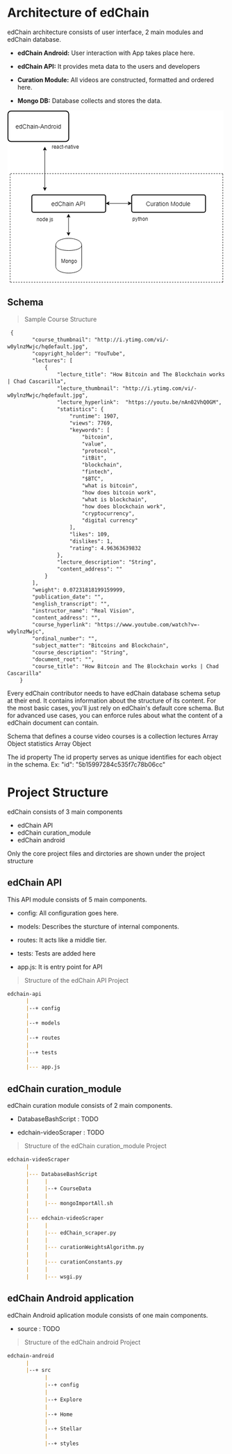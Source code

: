 # Architecture of edChain

edChain architecture consists of user interface, 2 main modules and edChain database.

* <strong>edChain Android:</strong> User interaction with App takes place here. 

* <strong>edChain API:</strong> It provides meta data to the users and developers

* <strong>Curation Module:</strong> All videos are constructed, formatted and ordered here.

* <strong>Mongo DB:</strong> Database collects and stores the data.

![Architecture Icon](https://raw.githubusercontent.com/PriyaGobburi/slate/master/source/images/edChain_Architecture1.png)



## Schema


> Sample Course Structure

```
 {     
        "course_thumbnail": "http://i.ytimg.com/vi/-w0ylnzMwjc/hqdefault.jpg",
        "copyright_holder": "YouTube",
        "lectures": [
            {
                "lecture_title": "How Bitcoin and The Blockchain works | Chad Cascarilla",
                "lecture_thumbnail": "http://i.ytimg.com/vi/-w0ylnzMwjc/hqdefault.jpg",
                "lecture_hyperlink":  "https://youtu.be/nAn02VhQ0GM",
                "statistics": {
                    "runtime": 1907,
                    "views": 7769,
                    "keywords": [
                        "bitcoin",
                        "value",
                        "protocol",
                        "itBit",
                        "blockchain",
                        "fintech",
                        "$BTC",
                        "what is bitcoin",
                        "how does bitcoin work",
                        "what is blockchain",
                        "how does blockchain work",
                        "cryptocurrency",
                        "digital currency"
                    ],
                    "likes": 109,
                    "dislikes": 1,
                    "rating": 4.96363639832
                },
                "lecture_description": "String",
                "content_address": ""
            }
        ],
        "weight": 0.07231818199159999,
        "publication_date": "",
        "english_transcript": "",
        "instructor_name": "Real Vision",
        "content_address": "",
        "course_hyperlink": "https://www.youtube.com/watch?v=-w0ylnzMwjc",
        "ordinal_number": "",
        "subject_matter": "Bitcoins and Blockchain",
        "course_description": "String",
        "document_root": "",
        "course_title": "How Bitcoin and The Blockchain works | Chad Cascarilla"
    }
```

Every edChain contributor needs to have edChain database schema setup at their end. 
It contains information about the structure of its content. For the most basic cases, you'll just rely on edChain's default core schema. But for advanced use cases, you can enforce rules about what the content of a edChain document can contain.

Schema that defines a course video
courses is a collection
lectures Array Object
statistics Array Object

The id property
The id property serves as unique identifies for each object in the schema.
Ex: 
"id": "5b15997284c535f7c78b06cc"

# Project Structure

edChain consists of 3 main components

* edChain API
* edChain curation_module
* edChain android

<aside class="notice">
  Only the core project files and dirctories are shown under the project structure
</aside>

## edChain API

This API module consists of 5 main components.

* config: All configuration goes here.

* models: Describes the sturcture of internal components.

* routes: It acts like a middle tier.

* tests: Tests are added here

* app.js: It is entry point for API

> Structure of the edChain API Project

```markdown
edchain-api
      |
      |--+ config
      |
      |--+ models
      |
      |--+ routes
      |
      |--+ tests
      |
      |--- app.js
```
## edChain curation_module

edChain curation module consists of 2 main components.

* DatabaseBashScript : TODO

* edchain-videoScraper : TODO

> Structure of the edChain curation_module Project

```markdown
edchain-videoScraper
      |
      |--- DatabaseBashScript
      |     |
      |     |--+ CourseData
      |     |
      |     |--- mongoImportAll.sh
      |
      |--- edchain-videoScraper
      |     |
      |     |--- edChain_scraper.py
      |     |
      |     |--- curationWeightsAlgorithm.py
      |     |
      |     |--- curationConstants.py
      |     |
      |     |--- wsgi.py
```
## edChain Android application

edChain Android aplication module consists of one main components.

* source : TODO

> Structure of the edChain android Project

```markdown
edchain-android
      |
      |--+ src
            |
            |--+ config
            |
      	    |--+ Explore
      	    |
            |--+ Home
            |
            |--+ Stellar
            |
            |--+ styles
```
